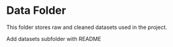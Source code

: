 # Data Folder
This folder stores raw and cleaned datasets used in the project. 


Add datasets subfolder with README
